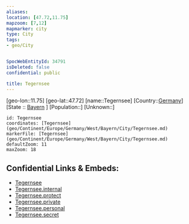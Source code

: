 ```yaml
---
aliases: 
location: [47.72,11.75]
mapzoom: [7,12] 
mapmarker: city 
type: City
tags:
- geo/City


SpocWebEntityId: 34791
isDeleted: false
confidential: public

title: Tegernsee
---
```

[geo-lon::11.75]
[geo-lat::47.72]
[name::Tegernsee]
[Country::[Germany](geo/Continent/Europe/Germany.md)]
[State :: [Bayern](geo/Continent/Europe/Germany/West/Bayern.md) ]
[Population::]
[Unknown::]


```leaflet
id: Tegernsee
coordinates: [Tegernsee](geo/Continent/Europe/Germany/West/Bayern/City/Tegernsee.md)
markerFile: [Tegernsee](geo/Continent/Europe/Germany/West/Bayern/City/Tegernsee.md)
defaultZoom: 11 
maxZoom: 18
```


## Confidential Links & Embeds: 
- [Tegernsee](../../../../../../../../_public/geo/Continent/Europe/Germany/West/Bayern/City/Tegernsee.md) 
- [Tegernsee.internal](../../../../../../../../_internal/geo/Continent/Europe/Germany/West/Bayern/City/Tegernsee.internal.md) 
- [Tegernsee.protect](../../../../../../../../_protect/geo/Continent/Europe/Germany/West/Bayern/City/Tegernsee.protect.md) 
- [Tegernsee.private](../../../../../../../../_private/geo/Continent/Europe/Germany/West/Bayern/City/Tegernsee.private.md) 
- [Tegernsee.personal](../../../../../../../../_personal/geo/Continent/Europe/Germany/West/Bayern/City/Tegernsee.personal.md) 
- [Tegernsee.secret](../../../../../../../../_secret/geo/Continent/Europe/Germany/West/Bayern/City/Tegernsee.secret.md) 

